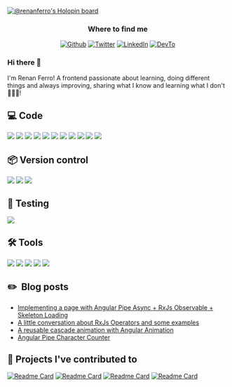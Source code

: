 [![@renanferro's Holopin board](https://holopin.io/api/user/board?user=renanferro)](https://holopin.io/@renanferro)


<div align="center">
<h3>Where to find me</h3>
<p><a href="https://github.com/ferrorenan" target="_blank"><img alt="Github" src="https://img.shields.io/badge/GitHub-0A0A0A?&style=for-the-badge&logo=Github&logoColor=white" /></a> <a href="https://twitter.com/renancferro" target="_blank"><img alt="Twitter" src="https://img.shields.io/badge/twitter-0A0A0A?&style=for-the-badge&logo=twitter&logoColor=white" /></a> <a href="https://www.linkedin.com/in/renan-ferro/" target="_blank"><img alt="LinkedIn" src="https://img.shields.io/badge/linkedin-0A0A0A?&style=for-the-badge&logo=linkedin&logoColor=white" /></a> <a href="https://dev.to/renancferro" target="_blank"><img alt="DevTo" src="https://img.shields.io/badge/dev.to-0A0A0A?style=for-the-badge&logo=dev.to&logoColor=white" /></a>
</p>
</div>

### Hi there 👋

I'm Renan Ferro! A frontend passionate about learning, doing different things and always improving, sharing what I know and learning what I don't 👨🏻‍💻!


<!--
**ferrorenan/ferrorenan** is a ✨ _special_ ✨ repository because its `README.md` (this file) appears on your GitHub profile.

Here are some ideas to get you started:

- 🔭 I’m currently working on ...
- 🌱 I’m currently learning ...
- 👯 I’m looking to collaborate on ...
- 🤔 I’m looking for help with ...
- 💬 Ask me about ...
- 📫 How to reach me: ...
- 😄 Pronouns: ...
- ⚡ Fun fact: ...


![Anurag's github stats](https://github-readme-stats.vercel.app/api?username=ferrorenan&show_icons=true&theme=radical)


[![Top Langs](https://github-readme-stats.vercel.app/api/top-langs/?username=ferrorenan&layout=compact)](https://github.com/anuraghazra/github-readme-stats)-->
<!--
## 🔧 Technologies & Tools
![](https://img.shields.io/badge/Code-Angular-informational?style=flat&logo=angular&logoColor=fc0000&color=fc0000)
![](https://img.shields.io/badge/Code-Typescript-informational?style=flat&logo=typescript&logoColor=2E79C7&color=2E79C7)
![](https://img.shields.io/badge/Editor-WebStorm-informational?style=flat&logo=webstorm&logoColor=14b9ff&color=14b9ff)
![](https://img.shields.io/badge/Editor-Visual_Studio_Code-informational?style=flat&logo=visual-studio-code&logoColor=0088ff&color=0088ff)
![](https://img.shields.io/badge/Tools-GIT-informational?style=flat&logo=git&logoColor=e34f26&color=e34f26)
![](https://img.shields.io/badge/Code-SASS-informational?style=flat&logo=sass&logoColor=fb5bc5&color=fb5bc5)
![](https://img.shields.io/badge/Code-HTML5-informational?style=flat&logo=html5&logoColor=e34f26&color=e34f26)
![](https://img.shields.io/badge/Code-CSS3-informational?style=flat&logo=css3&logoColor=f43059&color=f43059)
![](https://img.shields.io/badge/Code-JavaScript-informational?style=flat&logo=JavaScript&logoColor=f7df1e&color=f7df1e)
![](https://img.shields.io/badge/Code-jQuery-informational?style=flat&logo=jQuery&logoColor=0769AD&color=0769AD)-->

## 💻 Code
![](https://img.shields.io/badge/Angular-informational?style=flat&logo=angular&logoColor=C3012F&color=0A0A0A)
![](https://img.shields.io/badge/Angular%20Material-informational?style=flat&logo=angular&logoColor=E91E64&color=0A0A0A)
![](https://img.shields.io/badge/RXJS-informational?style=flat&logo=reactivex&logoColor=FB0990&color=0A0A0A)
![](https://img.shields.io/badge/NGRX-informational?style=flat&logo=reactivex&logoColor=BA2BD2&color=0A0A0A)
![](https://img.shields.io/badge/Bootstrap-informational?style=flat&logo=bootstrap&logoColor=881AFC&color=0A0A0A)
![](https://img.shields.io/badge/Typescript-informational?style=flat&logo=typescript&logoColor=2E79C7&color=0A0A0A)
![](https://img.shields.io/badge/SASS-informational?style=flat&logo=sass&logoColor=fb5bc5&color=0A0A0A)
![](https://img.shields.io/badge/JavaScript-informational?style=flat&logo=JavaScript&logoColor=f7df1e&color=0A0A0A)
![](https://img.shields.io/badge/HTML5-informational?style=flat&logo=html5&logoColor=e34f26&color=0A0A0A)
![](https://img.shields.io/badge/CSS3-informational?style=flat&logo=css3&logoColor=0f56fc&color=0A0A0A)
![](https://img.shields.io/badge/jQuery-informational?style=flat&logo=jQuery&logoColor=0769AD&color=0A0A0A)

## 📦 Version control
![](https://img.shields.io/badge/Git-informational?style=flat&logo=git&logoColor=F05034&color=0A0A0A)
![](https://img.shields.io/badge/Github-informational?style=flat&logo=github&logoColor=fffffff&color=0A0A0A)
![](https://img.shields.io/badge/GitLab-informational?style=flat&logo=gitlab&logoColor=FCA325&color=0A0A0A)

## 🧩 Testing
![](https://img.shields.io/badge/Jasmine-informational?style=flat&logo=jasmine&logoColor=c633b5&color=0A0A0A)

## 🛠 Tools
![](https://img.shields.io/badge/WebStorm-informational?style=flat&logo=webstorm&logoColor=26C1E5&color=0A0A0A)
![](https://img.shields.io/badge/Visual_Studio_Code-informational?style=flat&logo=visual-studio-code&logoColor=0088ff&color=0A0A0A)
![](https://img.shields.io/badge/Figma-informational?style=flat&logo=postman&logoColor=FB6C35&color=0A0A0A)
![](https://img.shields.io/badge/Jira-informational?style=flat&logo=jira&logoColor=0A5DF4&color=0A0A0A)
![](https://img.shields.io/badge/Trello-informational?style=flat&logo=trello&logoColor=0b8fe8&color=0A0A0A)

## ✏️ &nbsp;Blog posts

<!-- BLOG-POST-LIST:START -->
- [Implementing a page with Angular Pipe Async + RxJs Observable + Skeleton Loading](https://dev.to/renancferro/implementing-a-page-with-angular-pipe-async-rxjs-observable-skeleton-loading-401d)
- [A little conversation about RxJs Operators and some examples](https://dev.to/renancferro/a-little-conversation-about-rxjs-operators-and-some-examples-21dn)
- [A reusable cascade animation with Angular Animation](https://dev.to/renancferro/a-reusable-cascade-animation-with-angular-animation-1h4d)
- [Angular Pipe Character Counter](https://dev.to/renancferro/angular-pipe-character-counter-1odf)
<!-- BLOG-POST-LIST:END -->


## 📕 Projects I've contributed to
[![Readme Card](https://github-readme-stats.vercel.app/api/pin/?username=angular&repo=angular&show_owner=true&theme=react&bg_color=1F222E&title_color=F85D7F&hide_border=true&icon_color=F8D866&show_icons=false)](https://github.com/angular/angular)
[![Readme Card](https://github-readme-stats.vercel.app/api/pin/?username=agenciafmd&repo=starter-angular&show_owner=true&theme=react&bg_color=1F222E&title_color=F85D7F&hide_border=true&icon_color=F8D866&show_icons=false)](https://github.com/agenciafmd/starter-angular)
[![Readme Card](https://github-readme-stats.vercel.app/api/pin/?username=agenciafmd&repo=starter&show_owner=true&theme=react&bg_color=1F222E&title_color=F85D7F&hide_border=true&icon_color=F8D866&show_icons=false)](https://github.com/agenciafmd/starter)
[![Readme Card](https://github-readme-stats.vercel.app/api/pin/?username=agenciafmd&repo=starter-lp&show_owner=true&theme=react&bg_color=1F222E&title_color=F85D7F&hide_border=true&icon_color=F8D866&show_icons=false)](https://github.com/agenciafmd/starter-lp)
